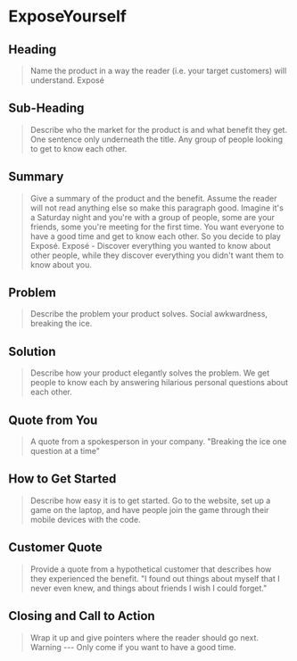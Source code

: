 # ExposeYourself #

<!-- 
> This material was originally posted [here](http://www.quora.com/What-is-Amazons-approach-to-product-development-and-product-management). It is reproduced here for posterities sake.

There is an approach called "working backwards" that is widely used at Amazon. They work backwards from the customer, rather than starting with an idea for a product and trying to bolt customers onto it. While working backwards can be applied to any specific product decision, using this approach is especially important when developing new products or features.

For new initiatives a product manager typically starts by writing an internal press release announcing the finished product. The target audience for the press release is the new/updated product's customers, which can be retail customers or internal users of a tool or technology. Internal press releases are centered around the customer problem, how current solutions (internal or external) fail, and how the new product will blow away existing solutions.

If the benefits listed don't sound very interesting or exciting to customers, then perhaps they're not (and shouldn't be built). Instead, the product manager should keep iterating on the press release until they've come up with benefits that actually sound like benefits. Iterating on a press release is a lot less expensive than iterating on the product itself (and quicker!).

If the press release is more than a page and a half, it is probably too long. Keep it simple. 3-4 sentences for most paragraphs. Cut out the fat. Don't make it into a spec. You can accompany the press release with a FAQ that answers all of the other business or execution questions so the press release can stay focused on what the customer gets. My rule of thumb is that if the press release is hard to write, then the product is probably going to suck. Keep working at it until the outline for each paragraph flows. 

Oh, and I also like to write press-releases in what I call "Oprah-speak" for mainstream consumer products. Imagine you're sitting on Oprah's couch and have just explained the product to her, and then you listen as she explains it to her audience. That's "Oprah-speak", not "Geek-speak".

Once the project moves into development, the press release can be used as a touchstone; a guiding light. The product team can ask themselves, "Are we building what is in the press release?" If they find they're spending time building things that aren't in the press release (overbuilding), they need to ask themselves why. This keeps product development focused on achieving the customer benefits and not building extraneous stuff that takes longer to build, takes resources to maintain, and doesn't provide real customer benefit (at least not enough to warrant inclusion in the press release).
 -->
 
## Heading ##
  > Name the product in a way the reader (i.e. your target customers) will understand.
  Exposé

## Sub-Heading ##
  > Describe who the market for the product is and what benefit they get. One sentence only underneath the title.
  Any group of people looking to get to know each other.

## Summary ##
  > Give a summary of the product and the benefit. Assume the reader will not read anything else so make this paragraph good.
  Imagine it's a Saturday night and you're with a group of people, some are your friends, some you're meeting for the first time.
  You want everyone to have a good time and get to know each other. So you decide to play Exposé. 
  Exposé - Discover everything you wanted to know about other people, while they discover everything you didn't want them to know about you.

## Problem ##
  > Describe the problem your product solves.
  Social awkwardness, breaking the ice.

## Solution ##
  > Describe how your product elegantly solves the problem.
  We get people to know each by answering hilarious personal questions about each other.

## Quote from You ##
  > A quote from a spokesperson in your company.
    "Breaking the ice one question at a time"

## How to Get Started ##
  > Describe how easy it is to get started.
  Go to the website, set up a game on the laptop, and have people join the game through their mobile devices with the code.

## Customer Quote ##
  > Provide a quote from a hypothetical customer that describes how they experienced the benefit.
  "I found out things about myself that I never even knew, and things about friends I wish I could forget."

## Closing and Call to Action ##
  > Wrap it up and give pointers where the reader should go next.
  Warning --- Only come if you want to have a good time.